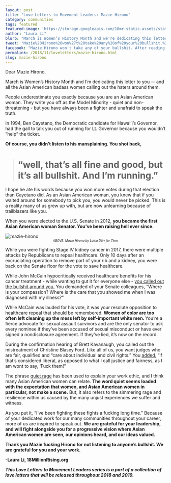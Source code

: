 ```yaml
---
layout: post
title: "Love Letters to Movement Leaders: Mazie Hirono"
category: communities
tags: featured
featured-image: 'https://storage.googleapis.com/18mr-static-assets/static/images/featured/Mazie_LL.png'
author: "Laura Li"
blurb: "March is Women’s History Month and we're dedicating this letter to Mazie Hirono -- and all the Asian American badass women calling out the haters around them."
tweet: "Mazie%20Hirono%20won%27t%20take%20any%20of%20your%20bullshit.%20After%20reading%20this%2C%20you%27ll%20want%20to%20write%20a%20love%20letter%20to%20her%2C%20too."
facebook: "Mazie Hirono won't take any of your bullshit. After reading this, you'll want to write a love letter to her, too"
permalink: /2018/11/loveletters/mazie-hirono.html
slug: mazie-hirono
---
```


Dear Mazie Hirono, 

March is Women’s History Month and I’m dedicating this letter to you -- and all the Asian American badass women calling out the haters around them. 

People underestimate you exactly because you are an Asian American woman. They write you off as the Model Minority - quiet and non-threatening - but you have always been a fighter and unafraid to speak the truth. 

In 1994, Ben Cayetano, the Democratic candidate for Hawai’i’s Governor, had the gall to talk you out of running for Lt. Governor because you wouldn’t “help” the ticket. 

<b>Of course, you didn’t listen to his mansplaining. You shot back, </b> 

 > # “well, that’s all fine and good, but it’s all bullshit. And I’m running.” 

I hope he ate his words because you won more votes during that election than Cayetano did. As an Asian American woman, you knew that if you waited around for somebody to pick you, you would never be picked. This is a reality many of us grew up with, but are now unlearning because of trailblazers like you. 

When you were elected to the U.S. Senate in 2012, <b>you became the first Asian American woman Senator. You’ve been raising hell ever since.</b> 

<img src="https://storage.googleapis.com/18mr-static-assets/static/images/featured/mazie_body.png" title="portrait" alt="mazie-hirono">

 <center><sub><sup><i>ABOVE: Mazie Hirono by Luisa Dörr for Time</i></sup></sub></center>

While you were fighting Stage IV kidney cancer in 2017, there were multiple attacks by Republicans to repeal healthcare. Only 10 days after an excruciating operation to remove part of your rib and a kidney, you were back on the Senate floor for the vote to save healthcare. 

While John McCain hypocritically received healthcare benefits for his cancer treatment - while wanting to gut it for everyone else - [you called out the bullshit around you.](https://www.teenvogue.com/story/mazie-hirono-health-care-vote) You demanded of your Senate colleagues, “Where is your compassion? Where is the care that you showed me when I was diagnosed with my illness?” 

While McCain was lauded for his vote, it was your resolute opposition to healthcare repeal that should be remembered.<b> Women of color are too often left cleaning up the mess left by self-important white men. </b>
You’re a fierce advocate for sexual assault survivors and are the only senator to ask every nominee if they’ve been accused of sexual misconduct or have ever signed a nondisclosure agreement. If they’ve lied, it’s now on the record. 

During the confirmation hearing of Brett Kavanaugh, you called out the mistreatment of  Christine Blasey Ford. Like all of us, you want judges who are fair, qualified and “care about individual and civil rights.” You [added](https://www.esquire.com/news-politics/politics/a23358074/mazie-hirono-bullshit-republicans-brett-kavanaugh/), “if that’s considered liberal, as opposed to what I call justice and fairness, as I am wont to say, ‘Fuck them!” 

The phrase [quiet rage](https://www.npr.org/2018/06/07/617239314/the-quiet-rage-of-mazie-hirono) has been used to explain your work ethic, and I think many Asian American women can relate. <b>The word quiet seems loaded with the expectation that women, and Asian American women in particular, not make a scene.</b> But, it also refers to the simmering rage and resilience within us caused by the many unjust experiences we suffer and witness. 

As you put it, “I’ve been fighting these fights a fucking long time.” Because of your dedicated work for our many communities throughout your career, more of us are inspired to speak out. <b>We are grateful for your leadership, and will fight alongside you for a progressive vision where Asian American women are seen, our opinions heard, and our ideas valued. <b>


Thank you Mazie fucking Hirono for not listening to anyone’s bullshit. We are grateful for you and your work. 

-Laura Li, 18MillionRising.org 


_This Love Letters to Movement Leaders series is a part of a collection of love letters that will be released throughout 2018 and 2019._


